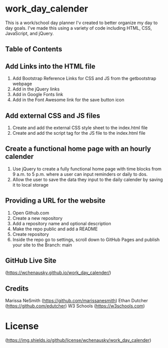# work_day_calender

This is a  work/school day planner I'v created to better organize my day to day goals. I've made this using a variety of code including HTML, CSS, JavaScript, and jQuery.

## Table of Contents


## Add Links into the HTML file
1. Add Bootstrap Reference Links for CSS and JS from the getbootstrap webpage
2. Add in the jQuery links
3. Add in Google Fonts link
4. Add in the Font Awesome link for the save button icon

## Add external CSS and JS files
1. Create and add the external CSS style sheet to the index.html file
2. Create and add the script tag for the JS file to the index.html file


## Create a functional home page with an hourly calender
1. Use jQuery to create a fully functional home page with time blocks from 9 a.m. to 5 p.m. where a user can input reminders or daily to dos.
2. Allow the user to save the data they input to the daily calender by saving it to local storage

## Providing a URL for the website
1. Open Github.com
2. Create a new repository
3. Add a repository name and optional description
4. Make the repo public and add a README
5. Create repository
6. Inside the repo go to settings, scroll down to GitHub Pages and publish your site to the Branch: main

## GitHub Live Site
(https://wchenausky.github.io/work_day_calender/)

## Credits
Marissa NeSmith (https://github.com/marissanesmith)
Ethan Dutcher (https://github.com/edutcher)
W3 Schools (https://w3schools.com)

# License
(https://img.shields.io/github/license/wchenausky/work_day_calender)